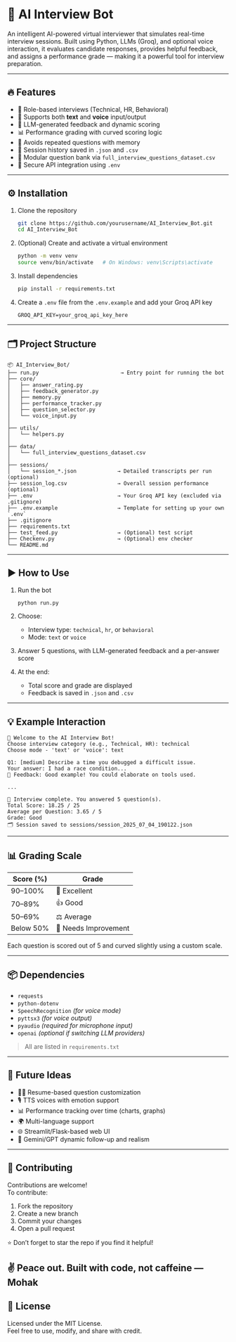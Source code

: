 # 🤖 AI Interview Bot

An intelligent AI-powered virtual interviewer that simulates real-time interview sessions. Built using Python, LLMs (Groq), and optional voice interaction, it evaluates candidate responses, provides helpful feedback, and assigns a performance grade — making it a powerful tool for interview preparation.

---

## 🔥 Features

- 🎯 Role-based interviews (Technical, HR, Behavioral)
- 🎤 Supports both **text** and **voice** input/output
- 💬 LLM-generated feedback and dynamic scoring
- 📊 Performance grading with curved scoring logic
- 🧠 Avoids repeated questions with memory
- 📁 Session history saved in `.json` and `.csv`
- 🧩 Modular question bank via `full_interview_questions_dataset.csv`
- 🔐 Secure API integration using `.env`

---

## ⚙️ Installation

1. Clone the repository  
   ```bash
   git clone https://github.com/yourusername/AI_Interview_Bot.git
   cd AI_Interview_Bot
   ```

2. (Optional) Create and activate a virtual environment  
   ```bash
   python -m venv venv
   source venv/bin/activate   # On Windows: venv\Scripts\activate
   ```

3. Install dependencies  
   ```bash
   pip install -r requirements.txt
   ```

4. Create a `.env` file from the `.env.example` and add your Groq API key  
   ```env
   GROQ_API_KEY=your_groq_api_key_here
   ```

---

## 🗂 Project Structure

```
📦 AI_Interview_Bot/
├── run.py                          → Entry point for running the bot
├── core/
│   ├── answer_rating.py
│   ├── feedback_generator.py
│   ├── memory.py
│   ├── performance_tracker.py
│   ├── question_selector.py
│   └── voice_input.py
│
├── utils/
│   └── helpers.py
│
├── data/
│   └── full_interview_questions_dataset.csv
│
├── sessions/
│   └── session_*.json             → Detailed transcripts per run (optional)
├── session_log.csv                → Overall session performance (optional)
├── .env                           → Your Groq API key (excluded via .gitignore)
├── .env.example                   → Template for setting up your own `.env`
├── .gitignore
├── requirements.txt
├── test_feed.py                   → (Optional) test script
├── Checkenv.py                    → (Optional) env checker
└── README.md
```

---

## ▶️ How to Use

1. Run the bot  
   ```bash
   python run.py
   ```

2. Choose:
   - Interview type: `technical`, `hr`, or `behavioral`
   - Mode: `text` or `voice`

3. Answer 5 questions, with LLM-generated feedback and a per-answer score

4. At the end:
   - Total score and grade are displayed
   - Feedback is saved in `.json` and `.csv`

---

## 💡 Example Interaction

```text
🧠 Welcome to the AI Interview Bot!
Choose interview category (e.g., Technical, HR): technical
Choose mode - 'text' or 'voice': text

Q1: [medium] Describe a time you debugged a difficult issue.
Your answer: I had a race condition...
💬 Feedback: Good example! You could elaborate on tools used.

...

🎉 Interview complete. You answered 5 question(s).
Total Score: 18.25 / 25
Average per Question: 3.65 / 5
Grade: Good
🗂️ Session saved to sessions/session_2025_07_04_190122.json
```

---

## 📊 Grading Scale

| Score (%) | Grade               |
|-----------|---------------------|
| 90–100%   | 🌟 Excellent         |
| 70–89%    | 👍 Good              |
| 50–69%    | ⚖️ Average           |
| Below 50% | 🚧 Needs Improvement |

Each question is scored out of 5 and curved slightly using a custom scale.

---

## 📦 Dependencies

- `requests`  
- `python-dotenv`  
- `SpeechRecognition` *(for voice mode)*  
- `pyttsx3` *(for voice output)*  
- `pyaudio` *(required for microphone input)*  
- `openai` *(optional if switching LLM providers)*

> All are listed in `requirements.txt`

---

## 🚀 Future Ideas

- 🧑‍💻 Resume-based question customization  
- 🎙️ TTS voices with emotion support  
- 📊 Performance tracking over time (charts, graphs)
- 🌍 Multi-language support  
- 🌐 Streamlit/Flask-based web UI  
- 🤖 Gemini/GPT dynamic follow-up and realism

---

## 🤝 Contributing

Contributions are welcome!  
To contribute:

1. Fork the repository  
2. Create a new branch  
3. Commit your changes  
4. Open a pull request  

⭐ Don’t forget to star the repo if you find it helpful!

✌️ Peace out. Built with code, not caffeine — Mohak
---

## 📝 License

Licensed under the MIT License.  
Feel free to use, modify, and share with credit.
